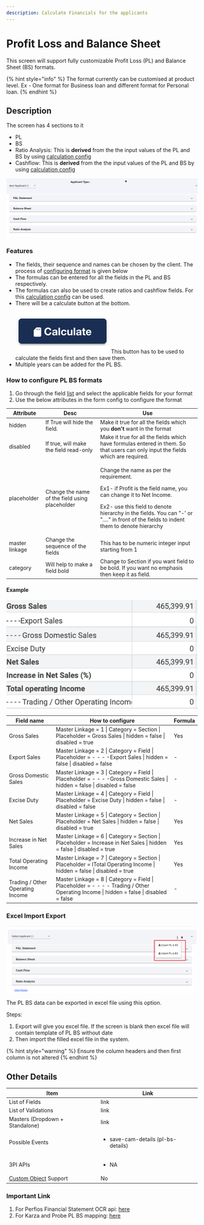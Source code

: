 ```yaml
---
description: Calculate Financials for the applicants
---
```


# Profit Loss and Balance Sheet

This screen will support fully customizable Profit Loss (PL) and Balance Sheet (BS) formats.

{% hint style="info" %}
The format currently can be customised at product level. Ex - One format for Business loan and different format for Personal loan.&#x20;
{% endhint %}

## Description

The screen has 4 sections to it

* PL
* BS
* Ratio Analysis: This is **derived** from the the input values of the PL and BS by using [calculation config](../../for-admins/module-level/pl-bs-calculations.md)
* Cashflow: This is **derived** from the the input values of the PL and BS by using [calculation config](../../for-admins/module-level/pl-bs-calculations.md)

![PL BS sections](<../../.gitbook/assets/image (113).png>)

### Features

* The fields, their sequence and names can be chosen by the client. The process of [configuring format](profif-loss-and-balance-sheet.md#how-to-configure-pl-bs-formats) is given below
* The formulas can be entered for all the fields in the PL and BS respectively.&#x20;
* The formulas can also be used to create ratios and cashflow fields. For this [calculation config](../../for-admins/module-level/pl-bs-calculations.md) can be used.&#x20;
* There will be a calculate button at the bottom.  ![](<../../.gitbook/assets/image (114).png>) This button has to be used to calculate the fields first and then save them.&#x20;
* Multiple years can be added for the PL BS.&#x20;

### How to configure PL BS formats

1. Go through the field [list](https://docs.google.com/spreadsheets/d/1IglZEQdGhD9mNCDpj0mOc1UQOEUzSpwtCivEIsZFgd4/edit?usp=sharing) and select the applicable fields for your format
2. Use the below attributes in the form config to configure the format

| Attribute      | Desc                                           | Use                                                                                                                                                                                                                                                                    |
| -------------- | ---------------------------------------------- | ---------------------------------------------------------------------------------------------------------------------------------------------------------------------------------------------------------------------------------------------------------------------- |
| hidden         | If True will hide the field.                   | Make it true for all the fields which you **don't** want in the format                                                                                                                                                                                                 |
| disabled       | If true, will make the field read-only         | Make it true for all the fields which have formulas entered in them. So that users can only input the fields which are required.                                                                                                                                       |
| placeholder    | Change the name of the field using placeholder | <p>Change the name as per the requirement. </p><p>Ex1- if Profit is the field name, you can change it to Net Income. </p><p>Ex2- use this field to denote hierarchy in the fields. You can "-' or "...." in front of the fields to indent them to denote hierarchy</p> |
| master linkage | Change the sequence of the fields              | This has to be numeric integer input starting from 1                                                                                                                                                                                                                   |
| category       | Will help to make a field bold                 | Change to Section if you want field to be bold. If you want no emphasis then keep it as field.                                                                                                                                                                         |

#### Example

![](<../../.gitbook/assets/image (115).png>)

| Field name                       | How to configure                                                                                                                       | Formula |
| -------------------------------- | -------------------------------------------------------------------------------------------------------------------------------------- | ------- |
| Gross Sales                      | Master Linkage = 1 \| Category = Section \| Placeholder = Gross Sales \| hidden = false \| disabled = true                             | Yes     |
| Export Sales                     | Master Linkage = 2 \| Category = Field \| Placeholder = - - - -Export Sales \| hidden = false \| disabled = false                      | -       |
| Gross Domestic Sales             | Master Linkage = 3 \| Category = Field \| Placeholder = - - - -Gross Domestic Sales \| hidden = false \| disabled = false              | -       |
| Excise Duty                      | Master Linkage = 4 \| Category = Field \| Placeholder = Excise Duty \| hidden = false \| disabled = false                              | -       |
| Net Sales                        | Master Linkage = 5 \| Category = Section \| Placeholder = Net Sales \| hidden = false \| disabled = true                               | Yes     |
| Increase in Net Sales            | Master Linkage = 6 \| Category = Section \| Placeholder = Increase in Net Sales \| hidden = false \| disabled = true                   | Yes     |
| Total Operating Income           | Master Linkage = 7 \| Category = Section \| Placeholder = ITotal Operating Income \| hidden = false \| disabled = true                 | Yes     |
| Trading / Other Operating Income | Master Linkage = 8 \| Category = Field \| Placeholder = - - - - Trading / Other Operating Income \| hidden = false \| disabled = false | -       |

### Excel Import Export

![](<../../.gitbook/assets/image (218).png>)

The PL BS data can be exported in excel file using this option.&#x20;

Steps:&#x20;

1. Export will give you excel file. If the screen is blank then excel file will contain template of PL BS without date
2. Then import the filled excel file in the system.&#x20;

{% hint style="warning" %}
Ensure the column headers and then first column is not altered
{% endhint %}

## **Other Details**

| **Item**                                                                                                   | **Link**                                           |
| ---------------------------------------------------------------------------------------------------------- | -------------------------------------------------- |
| List of Fields                                                                                             | link                                               |
| List of Validations                                                                                        | link                                               |
| Masters (Dropdown + Standalone)                                                                            | link                                               |
| Possible Events                                                                                            | <ul><li>save-cam-details (pl-bs-details)</li></ul> |
| 3PI APIs                                                                                                   | <ul><li>NA</li></ul>                               |
| [Custom Object](../../for-admins/product-level/custom-objects.md#process-to-create-custom-objects) Support | No                                                 |

### Important Link

1. For Perfios Financial Statement OCR api: [here](https://docs.google.com/spreadsheets/d/12IU69-tgLhxzjV-IUFR2OREocehCPfr11KAQj-Lp7CA/edit?usp=sharing)
2. For Karza and Probe PL BS mapping: [here](https://docs.google.com/spreadsheets/d/1Q4GHrnXOi7joPJ5Ni\_kAhscdqRRGEqZbqUhFmMLwlxc/edit?usp=sharing)

